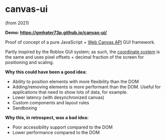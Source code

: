 # canvas-ui

(from 2021)

**Demo: https://gmhater73p.github.io/canvas-ui/**

Proof of concept of a pure JavaScript + [Web Canvas API](https://developer.mozilla.org/en-US/docs/Web/API/Canvas_API) GUI framework.

Partly inspired by the Roblox GUI system; as such, the [coordinate system](https://create.roblox.com/docs/reference/engine/datatypes/UDim) is the same and uses pixel offsets + decimal fraction of the screen for positioning and scaling.

**Why this could have been a good idea:**
* Ability to position elements with more flexibility than the DOM
* Adding/removing elements is more performant than the DOM. Useful for applications that need to show lots of data, for example.
* Lower latency (with desynchronized canvas)
* Custom components and layout rules
* Sandboxing

**Why this, in retrospect, was a bad idea:**
* Poor accessibility support compared to the DOM
* Lower performance compared to the DOM
